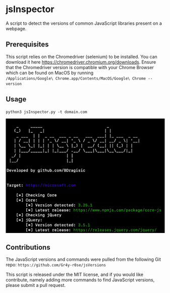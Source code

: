 # jsInspector
A script to detect the versions of common JavaScript libraries present on a webpage.

## Prerequisites
This script relies on the Chromedriver (selenium) to be installed. You can download it here https://chromedriver.chromium.org/downloads. 
Ensure that the Chromedriver version is compatible with your Chrome Browser which can be found on MacOS by running <br> `/Applications/Google\ Chrome.app/Contents/MacOS/Google\ Chrome --version`

## Usage
`python3 jsInspector.py -t domain.com`

![Screenshot](example.png)

## Contributions
The JavaScript versions and commands were pulled from the following Git repo: `https://github.com/Gr4y-r0se/jsVersions`

This script is released under the MIT license, and if you would like contribute, namely adding more commands to find JavaScript versions, please submit a pull request.


